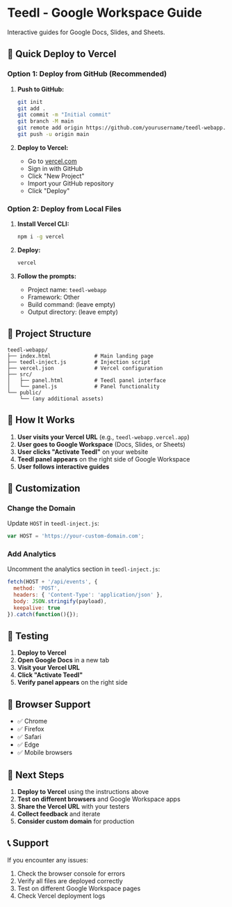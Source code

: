 # Teedl - Google Workspace Guide

Interactive guides for Google Docs, Slides, and Sheets.

## 🚀 Quick Deploy to Vercel

### Option 1: Deploy from GitHub (Recommended)

1. **Push to GitHub:**
   ```bash
   git init
   git add .
   git commit -m "Initial commit"
   git branch -M main
   git remote add origin https://github.com/yourusername/teedl-webapp.git
   git push -u origin main
   ```

2. **Deploy to Vercel:**
   - Go to [vercel.com](https://vercel.com)
   - Sign in with GitHub
   - Click "New Project"
   - Import your GitHub repository
   - Click "Deploy"

### Option 2: Deploy from Local Files

1. **Install Vercel CLI:**
   ```bash
   npm i -g vercel
   ```

2. **Deploy:**
   ```bash
   vercel
   ```

3. **Follow the prompts:**
   - Project name: `teedl-webapp`
   - Framework: Other
   - Build command: (leave empty)
   - Output directory: (leave empty)

## 📁 Project Structure

```
teedl-webapp/
├── index.html              # Main landing page
├── teedl-inject.js         # Injection script
├── vercel.json             # Vercel configuration
├── src/
│   ├── panel.html          # Teedl panel interface
│   └── panel.js            # Panel functionality
└── public/
    └── (any additional assets)
```

## 🎯 How It Works

1. **User visits your Vercel URL** (e.g., `teedl-webapp.vercel.app`)
2. **User goes to Google Workspace** (Docs, Slides, or Sheets)
3. **User clicks "Activate Teedl"** on your website
4. **Teedl panel appears** on the right side of Google Workspace
5. **User follows interactive guides**

## 🔧 Customization

### Change the Domain
Update `HOST` in `teedl-inject.js`:
```javascript
var HOST = 'https://your-custom-domain.com';
```

### Add Analytics
Uncomment the analytics section in `teedl-inject.js`:
```javascript
fetch(HOST + '/api/events', { 
  method: 'POST', 
  headers: { 'Content-Type': 'application/json' }, 
  body: JSON.stringify(payload), 
  keepalive: true 
}).catch(function(){});
```

## 🧪 Testing

1. **Deploy to Vercel**
2. **Open Google Docs** in a new tab
3. **Visit your Vercel URL**
4. **Click "Activate Teedl"**
5. **Verify panel appears** on the right side

## 📱 Browser Support

- ✅ Chrome
- ✅ Firefox  
- ✅ Safari
- ✅ Edge
- ✅ Mobile browsers

## 🚀 Next Steps

1. **Deploy to Vercel** using the instructions above
2. **Test on different browsers** and Google Workspace apps
3. **Share the Vercel URL** with your testers
4. **Collect feedback** and iterate
5. **Consider custom domain** for production

## 📞 Support

If you encounter any issues:
1. Check the browser console for errors
2. Verify all files are deployed correctly
3. Test on different Google Workspace pages
4. Check Vercel deployment logs

